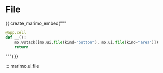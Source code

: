 # File

{{ create_marimo_embed("""

```python
@app.cell
def __():
    mo.vstack([mo.ui.file(kind="button"), mo.ui.file(kind="area")])
    return
```

""") }}

::: marimo.ui.file
